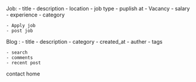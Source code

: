 Job:
    - title
    - description
    - location
    - job type
    - puplish at
    - Vacancy
    - salary
    - experience
    - category

    - Apply job
    - post job

Blog :
    - title
    - description
    - category
    - created_at
    - auther
    - tags

    - search
    - comments
    - recent post

contact
home